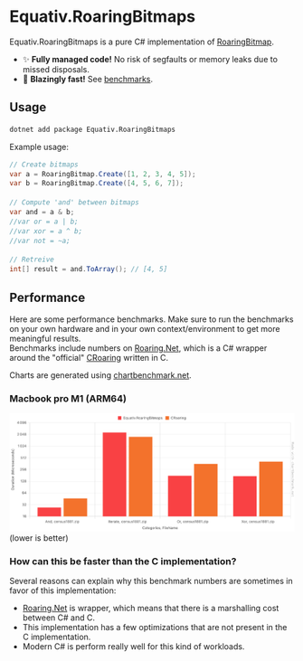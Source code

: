 # Equativ.RoaringBitmaps

Equativ.RoaringBitmaps is a pure C# implementation of [RoaringBitmap](http://roaringbitmap.org).
- ✨ **Fully managed code!** No risk of segfaults or memory leaks due to missed disposals.
- 🚀 **Blazingly fast!** See [benchmarks](#performance).

## Usage

```sh
dotnet add package Equativ.RoaringBitmaps
```
Example usage:
```csharp
// Create bitmaps
var a = RoaringBitmap.Create([1, 2, 3, 4, 5]);
var b = RoaringBitmap.Create([4, 5, 6, 7]);

// Compute 'and' between bitmaps
var and = a & b;
//var or = a | b;
//var xor = a ^ b;
//var not = ~a;

// Retreive
int[] result = and.ToArray(); // [4, 5]
```

## Performance

Here are some performance benchmarks. Make sure to run the benchmarks on your own hardware and in your own context/environment to get more meaningful results.  
Benchmarks include numbers on [Roaring.Net](https://github.com/k-wojcik/Roaring.Net), which is a C# wrapper around the "official" [CRoaring](https://github.com/RoaringBitmap/CRoaring) written in C.  

Charts are generated using [chartbenchmark.net](https://chartbenchmark.net/).

### Macbook pro M1 (ARM64)
![Performance](Resources/bench_m1.png)  
(lower is better)

### How can this be faster than the C implementation?

Several reasons can explain why this benchmark numbers are sometimes in favor of this implementation:
- [Roaring.Net](https://github.com/k-wojcik/Roaring.Net) is wrapper, which means that there is a marshalling cost between C# and C.
- This implementation has a few optimizations that are not present in the C implementation.
- Modern C# is perform really well for this kind of workloads.